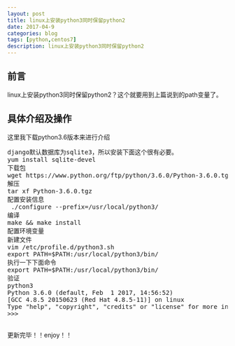 ```yaml
---
layout: post
title: linux上安装python3同时保留python2
date: 2017-04-9
categories: blog
tags: [python,centos7]
description: linux上安装python3同时保留python2 
---
```



## 前言

linux上安装python3同时保留python2？这个就要用到上篇说到的path变量了。
## 具体介绍及操作
这里我下载python3.6版本来进行介绍
<pre>
django默认数据库为sqlite3，所以安装下面这个很有必要。
yum install sqlite-devel
下载包
wget https://www.python.org/ftp/python/3.6.0/Python-3.6.0.tgz
解压
tar xf Python-3.6.0.tgz
配置安装信息
 ./configure --prefix=/usr/local/python3/
编译
make && make install
配置环境变量
新建文件
vim /etc/profile.d/python3.sh 
export PATH=$PATH:/usr/local/python3/bin/
执行一下下面命令
export PATH=$PATH:/usr/local/python3/bin/
验证
python3
Python 3.6.0 (default, Feb  1 2017, 14:56:52) 
[GCC 4.8.5 20150623 (Red Hat 4.8.5-11)] on linux
Type "help", "copyright", "credits" or "license" for more information.
>>> 

</pre>

更新完毕！！enjoy！！
